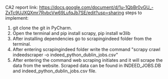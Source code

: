 CA2 report link: https://docs.google.com/document/d/1u-1QbBr0vGU_-ZxTc9UJXQXmr7RvbcVw69LufqJb7SE/edit?usp=sharing
steps to implement:
  1. git clone the git in PyCharm.
  2. Open the terminal and pip install scrapy, pip install w3lib
  3. After installing dependencies go to scrapingindeed folder from the terminal.
  4. After entering scrapingindeed folder write the command "scrapy crawl indeedscraper -o indeed_python_dublin_jobs.csv"
  5. After entering the command web scraping initiates and it will scrape the data from the website. Scraped data can be found in INDEED_JOBS.DB and indeed_python_dublin_jobs.csv file.
